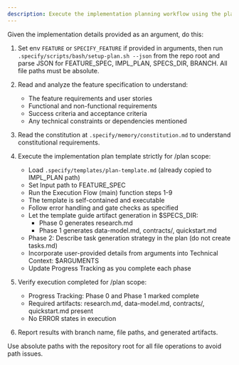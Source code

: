 ```yaml
---
description: Execute the implementation planning workflow using the plan template to generate design artifacts.
---
```


Given the implementation details provided as an argument, do this:

1. Set env `FEATURE` or `SPECIFY_FEATURE` if provided in arguments, then run `.specify/scripts/bash/setup-plan.sh --json` from the repo root and parse JSON for FEATURE_SPEC, IMPL_PLAN, SPECS_DIR, BRANCH. All file paths must be absolute.
2. Read and analyze the feature specification to understand:
   - The feature requirements and user stories
   - Functional and non-functional requirements
   - Success criteria and acceptance criteria
   - Any technical constraints or dependencies mentioned

3. Read the constitution at `.specify/memory/constitution.md` to understand constitutional requirements.

4. Execute the implementation plan template strictly for /plan scope:
   - Load `.specify/templates/plan-template.md` (already copied to IMPL_PLAN path)
   - Set Input path to FEATURE_SPEC
   - Run the Execution Flow (main) function steps 1-9
   - The template is self-contained and executable
   - Follow error handling and gate checks as specified
   - Let the template guide artifact generation in $SPECS_DIR:
     * Phase 0 generates research.md
     * Phase 1 generates data-model.md, contracts/, quickstart.md
   * Phase 2: Describe task generation strategy in the plan (do not create tasks.md)
   - Incorporate user-provided details from arguments into Technical Context: $ARGUMENTS
   - Update Progress Tracking as you complete each phase

5. Verify execution completed for /plan scope:
   - Progress Tracking: Phase 0 and Phase 1 marked complete
   - Required artifacts: research.md, data-model.md, contracts/, quickstart.md present
   - No ERROR states in execution

6. Report results with branch name, file paths, and generated artifacts.

Use absolute paths with the repository root for all file operations to avoid path issues.
